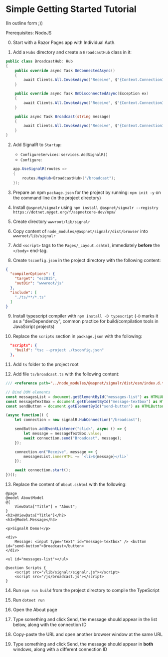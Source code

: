 # Simple Getting Started Tutorial
(In outline form ;))

Prerequisites: NodeJS

0. Start with a Razor Pages app with Individual Auth.

1. Add a `Hubs` directory and create a `BroadcastHub` class in it:

```csharp
public class BroadcastHub: Hub
{
    public override async Task OnConnectedAsync() 
    {
        await Clients.All.InvokeAsync("Receive", $"{Context.ConnectionId} joined.");
    }

    public override async Task OnDisconnectedAsync(Exception ex) 
    {
        await Clients.All.InvokeAsync("Receive", $"{Context.ConnectionId} left.");
    }

    public async Task Broadcast(string message)
    {
        await Clients.All.InvokeAsync("Receive", $"{Context.ConnectionId}: {message}");
    }
}
```

2. Add SignalR to `Startup`:
    * `ConfigureServices`: `services.AddSignalR()`
    * `Configure`:

    ```csharp
    app.UseSignalR(routes =>
    {
        routes.MapHub<BroadcastHub>("/broadcast");
    });
    ```

3. Prepare an npm `package.json` for the project by running: `npm init -y` on the command line (in the project directory)

4. Install `@aspnet/signalr` using `npm install @aspnet/signalr --registry https://dotnet.myget.org/f/aspnetcore-dev/npm/`

5. Create directory `wwwroot/lib/signalr`

6. Copy content of `node_modules/@aspnet/signalr/dist/browser` into `wwwroot/lib/signalr`

7. Add `<script>` tags to the `Pages/_Layout.cshtml`, immediately **before** the `</body>` end-tag.

8. Create `tsconfig.json` in the project directory with the following content:

```json
{
  "compilerOptions": {
    "target": "es2015",
    "outDir": "wwwroot/js"
  },
  "include": [
    "./ts/**/*.ts"
  ]
}
```

9. Install typescript compiler with `npm install -D typescript` (`-D` marks it as a "devDependency", common practice for build/compilation tools in JavaScript projects)

10. Replace the `scripts` section in `package.json` with the following:

```json
  "scripts": {
    "build": "tsc --project ./tsconfig.json"
  },
```

11. Add `ts` folder to the project root

12. Add file `ts/broadcast.ts` with the following content:

```typescript
/// <reference path="../node_modules/@aspnet/signalr/dist/esm/index.d.ts" />

// Bind DOM elements
const messagesList = document.getElementById("messages-list") as HTMLUListElement;
const messageTextBox = document.getElementById("message-textbox") as HTMLInputElement;
const sendButton = document.getElementById("send-button") as HTMLButtonElement;

(async function() {
    let connection = new signalR.HubConnection("/broadcast");

    sendButton.addEventListener("click", async () => {
        let message = messageTextBox.value;
        await connection.send("Broadcast", message);
    });

    connection.on("Receive", message => {
        messagesList.innerHTML += `<li>${message}</li>`
    });

    await connection.start();
})();
```

13. Replace the content of `About.cshtml` with the following:

```
@page
@model AboutModel
@{
    ViewData["Title"] = "About";
}
<h2>@ViewData["Title"]</h2>
<h3>@Model.Message</h3>

<p>SignalR Demo!</p>

<div>
    Message: <input type="text" id="message-textbox" /> <button id="send-button">Broadcast</button>
</div>

<ul id="messages-list"></ul>

@section Scripts {
    <script src="/lib/signalr/signalr.js"></script>
    <script src="/js/broadcast.js"></script>
}
```

14. Run `npm run build` from the project directory to compile the TypeScript

15. Run `dotnet run`

16. Open the About page

17. Type something and click Send, the message should appear in the list below, along with the connection ID

18. Copy-paste the URL and open another browser window at the same URL

19. Type something and click Send, the message should appear in **both** windows, along with a different connection ID
